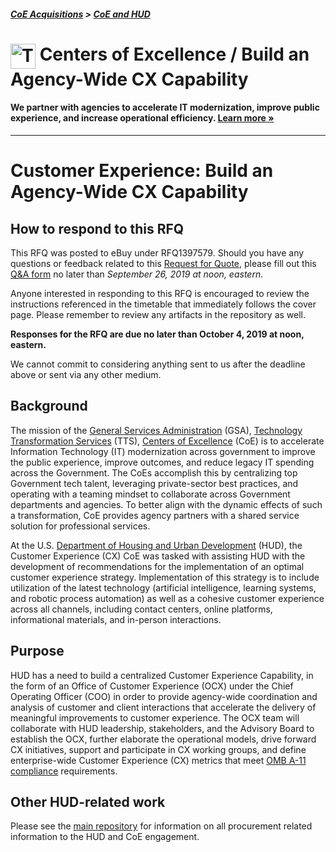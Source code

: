 ##### [CoE Acquisitions](https://github.com/GSA/coe-acquisitions) > [CoE and HUD](https://github.com/GSA/coe-hud-acquisitions)

<h1><img src="https://coe.gsa.gov/img/coe-logomark.svg" width="40px" align="top" alt="The Centers of Excellence Logo"> Centers of Excellence / Build an Agency-Wide CX Capability</h1>

#### We partner with agencies to accelerate IT modernization, improve public experience, and increase operational efficiency. [Learn more »](https://coe.gsa.gov/about/)

---

# Customer Experience: Build an Agency-Wide CX Capability

## How to respond to this RFQ

This RFQ was posted to eBuy under RFQ1397579. Should you have any questions or feedback related to this [Request for Quote](https://github.com/GSA/coe-hud-acq-agency-wide-cx/blob/master/RFQ-Agency-Wide-CX-Capability.pdf), please fill out this [Q&A form](https://docs.google.com/forms/d/e/1FAIpQLSe8xyMSLOajlx_IQMEaN-j8WCJB-pLbQiWRJWzr8n1GiOderA/viewform) no later than *September 26, 2019 at noon, eastern*.

Anyone interested in responding to this RFQ is encouraged to review the instructions referenced in the timetable that immediately follows the cover page. Please remember to review any artifacts in the repository as well.

**Responses for the RFQ are due no later than October 4, 2019 at noon, eastern.**

We cannot commit to considering anything sent to us after the deadline above or sent via any other medium.

## Background

The mission of the [General Services Administration](https://www.gsa.gov/) (GSA), [Technology Transformation Services](https://www.gsa.gov/about-us/organization/federal-acquisition-service/technology-transformation-services) (TTS), [Centers of Excellence](https://coe.gsa.gov/) (CoE) is to accelerate Information Technology (IT) modernization across government to improve the public experience, improve outcomes, and reduce legacy IT spending across the Government. The CoEs accomplish this by centralizing top Government tech talent, leveraging private-sector best practices, and operating with a teaming mindset to collaborate across Government departments and agencies. To better align with the dynamic effects of such a transformation, CoE provides agency partners with a shared service solution for professional services.

At the U.S. [Department of Housing and Urban Development](https://www.hud.gov/) (HUD), the Customer Experience (CX) CoE was tasked with assisting HUD with the development of recommendations for the implementation of an optimal customer experience strategy. Implementation of this strategy is to include utilization of the latest technology (artificial intelligence, learning systems, and robotic process automation) as well as a cohesive customer experience across all channels, including contact centers, online platforms, informational materials, and in-person interactions.

## Purpose

HUD has a need to build a centralized Customer Experience Capability, in the form of an Office of Customer Experience (OCX) under the Chief Operating Officer (COO) in order to provide agency-wide coordination and analysis of customer and client interactions that accelerate the delivery of meaningful improvements to customer experience. The OCX team will collaborate with HUD leadership, stakeholders, and the Advisory Board to establish the OCX, further elaborate the operational models, drive forward CX initiatives, support and participate in CX working groups, and define enterprise-wide Customer Experience (CX) metrics that meet [OMB A-11 compliance](https://www.whitehouse.gov/wp-content/uploads/2018/06/a11.pdf) requirements.

## Other HUD-related work
Please see the [main repository](https://github.com/GSA/coe-hud-acquisitions/) for information on all procurement related information to the HUD and CoE engagement.
